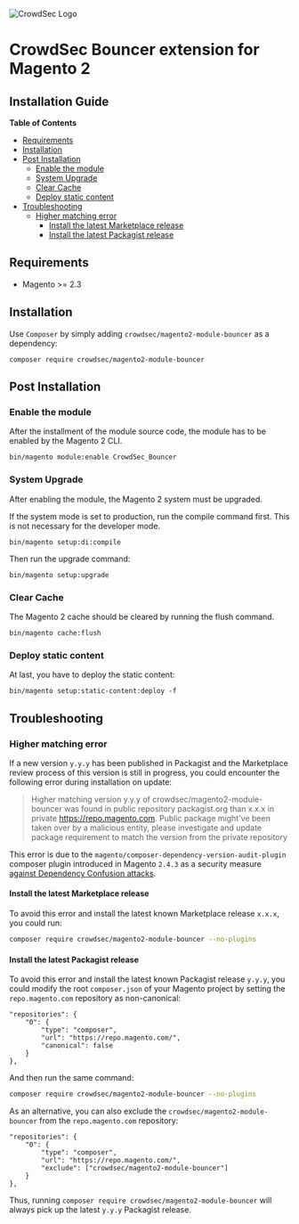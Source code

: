 ![CrowdSec Logo](images/logo_crowdsec.png)

# CrowdSec Bouncer extension for Magento 2

## Installation Guide

**Table of Contents**

<!-- START doctoc generated TOC please keep comment here to allow auto update -->
<!-- DON'T EDIT THIS SECTION, INSTEAD RE-RUN doctoc TO UPDATE -->

- [Requirements](#requirements)
- [Installation](#installation)
- [Post Installation](#post-installation)
  - [Enable the module](#enable-the-module)
  - [System Upgrade](#system-upgrade)
  - [Clear Cache](#clear-cache)
  - [Deploy static content](#deploy-static-content)
- [Troubleshooting](#troubleshooting)
  - [Higher matching error](#higher-matching-error)
    - [Install the latest Marketplace release](#install-the-latest-marketplace-release)
    - [Install the latest Packagist release](#install-the-latest-packagist-release)

<!-- END doctoc generated TOC please keep comment here to allow auto update -->

## Requirements

- Magento >= 2.3

## Installation

Use `Composer` by simply adding `crowdsec/magento2-module-bouncer` as a dependency:

    composer require crowdsec/magento2-module-bouncer

## Post Installation

### Enable the module

After the installment of the module source code, the module has to be enabled by the Magento 2 CLI.

    bin/magento module:enable CrowdSec_Bouncer

### System Upgrade

After enabling the module, the Magento 2 system must be upgraded.

If the system mode is set to production, run the compile command first. This is not necessary for the developer mode.

    bin/magento setup:di:compile

Then run the upgrade command:

    bin/magento setup:upgrade

### Clear Cache

The Magento 2 cache should be cleared by running the flush command.

    bin/magento cache:flush

### Deploy static content

At last, you have to deploy the static content:

    bin/magento setup:static-content:deploy -f

## Troubleshooting

### Higher matching error

If a new version `y.y.y` has been published in Packagist and the Marketplace review process of this version is still in progress,
you could encounter the following error during installation on update:

> Higher matching version y.y.y of crowdsec/magento2-module-bouncer was found in public repository packagist.org
> than x.x.x in private https://repo.magento.com. Public package might've been taken over by a malicious entity,
> please investigate and update package requirement to match the version from the private repository

This error is due to the `magento/composer-dependency-version-audit-plugin` composer plugin introduced in Magento `2.4.3` as a security measure [against Dependency Confusion attacks](https://support.magento.com/hc/en-us/articles/4410675867917-Composer-plugin-against-Dependency-Confusion-attacks).

#### Install the latest Marketplace release

To avoid this error and install the latest known Marketplace release `x.x.x`, you could run:

```bash
composer require crowdsec/magento2-module-bouncer --no-plugins
```

#### Install the latest Packagist release

To avoid this error and install the latest known Packagist release `y.y.y`, you could modify the root `composer.json` of your Magento project by setting the `repo.magento.com` repository as non-canonical:

```
"repositories": {
    "0": {
        "type": "composer",
        "url": "https://repo.magento.com/",
        "canonical": false
    }
},
```

And then run the same command:

```bash
composer require crowdsec/magento2-module-bouncer --no-plugins
```

As an alternative, you can also exclude the `crowdsec/magento2-module-bouncer` from the `repo.magento.com` repository:

```
"repositories": {
    "0": {
        "type": "composer",
        "url": "https://repo.magento.com/",
        "exclude": ["crowdsec/magento2-module-bouncer"]
    }
},
```

Thus, running `composer require crowdsec/magento2-module-bouncer` will always pick up the latest `y.y.y` Packagist release.
